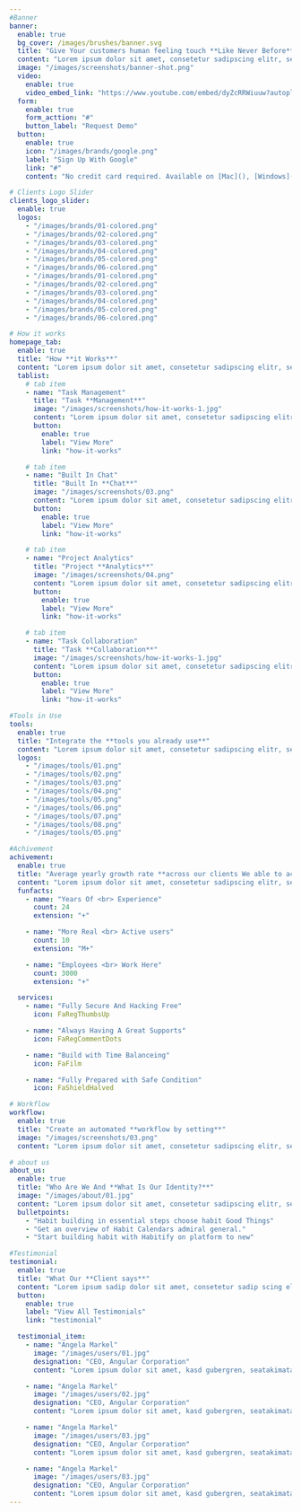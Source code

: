 ```yaml
---
#Banner
banner:
  enable: true
  bg_cover: /images/brushes/banner.svg
  title: "Give Your customers human feeling touch **Like Never Before**"
  content: "Lorem ipsum dolor sit amet, consetetur sadipscing elitr, seddiam nonumy eirmod tempor invidunt ut labore et dolore magna"
  image: "/images/screenshots/banner-shot.png"
  video:
    enable: true
    video_embed_link: "https://www.youtube.com/embed/dyZcRRWiuuw?autoplay=1&mute=0"
  form:
    enable: true
    form_acttion: "#"
    button_label: "Request Demo"
  button:
    enable: true
    icon: "/images/brands/google.png"
    label: "Sign Up With Google"
    link: "#"
    content: "No credit card required. Available on [Mac](), [Windows](), [iOS](), & [Android]()"

# Clients Logo Slider
clients_logo_slider:
  enable: true
  logos:
    - "/images/brands/01-colored.png"
    - "/images/brands/02-colored.png"
    - "/images/brands/03-colored.png"
    - "/images/brands/04-colored.png"
    - "/images/brands/05-colored.png"
    - "/images/brands/06-colored.png"
    - "/images/brands/01-colored.png"
    - "/images/brands/02-colored.png"
    - "/images/brands/03-colored.png"
    - "/images/brands/04-colored.png"
    - "/images/brands/05-colored.png"
    - "/images/brands/06-colored.png"

# How it works
homepage_tab:
  enable: true
  title: "How **it Works**"
  content: "Lorem ipsum dolor sit amet, consetetur sadipscing elitr, sed diam nonumy eirmod tempor invidunt ut labore et dolore magna aliquyam erat sed."
  tablist:
    # tab item
    - name: "Task Management"
      title: "Task **Management**"
      image: "/images/screenshots/how-it-works-1.jpg"
      content: "Lorem ipsum dolor sit amet, consetetur sadipscing elitr, sed diam nonumy eirmod tempor invidunt ut labore et dolore magna aliquyam erat sed. At vero eos et accusam et justo duo dolores et ea rebum satet"
      button:
        enable: true
        label: "View More"
        link: "how-it-works"

    # tab item
    - name: "Built In Chat"
      title: "Built In **Chat**"
      image: "/images/screenshots/03.png"
      content: "Lorem ipsum dolor sit amet, consetetur sadipscing elitr, sed diam nonumy eirmod tempor invidunt ut labore et dolore magna aliquyam erat sed. At vero eos et accusam et justo duo dolores et ea rebum satet"
      button:
        enable: true
        label: "View More"
        link: "how-it-works"

    # tab item
    - name: "Project Analytics"
      title: "Project **Analytics**"
      image: "/images/screenshots/04.png"
      content: "Lorem ipsum dolor sit amet, consetetur sadipscing elitr, sed diam nonumy eirmod tempor invidunt ut labore et dolore magna aliquyam erat sed. At vero eos et accusam et justo duo dolores et ea rebum satet"
      button:
        enable: true
        label: "View More"
        link: "how-it-works"

    # tab item
    - name: "Task Collaboration"
      title: "Task **Collaboration**"
      image: "/images/screenshots/how-it-works-1.jpg"
      content: "Lorem ipsum dolor sit amet, consetetur sadipscing elitr, sed diam nonumy eirmod tempor invidunt ut labore et dolore magna aliquyam erat sed. At vero eos et accusam et justo duo dolores et ea rebum satet"
      button:
        enable: true
        label: "View More"
        link: "how-it-works"

#Tools in Use
tools:
  enable: true
  title: "Integrate the **tools you already use**"
  content: "Lorem ipsum dolor sit amet, consetetur sadipscing elitr, sed diam nonumy eirmod tempor invidunt ut labore et dolore magna aliquyam erat sed."
  logos:
    - "/images/tools/01.png"
    - "/images/tools/02.png"
    - "/images/tools/03.png"
    - "/images/tools/04.png"
    - "/images/tools/05.png"
    - "/images/tools/06.png"
    - "/images/tools/07.png"
    - "/images/tools/08.png"
    - "/images/tools/05.png"

#Achivement
achivement:
  enable: true
  title: "Average yearly growth rate **across our clients We able to achive**"
  content: "Lorem ipsum dolor sit amet, consetetur sadipscing elitr, sed diam nonumy eirmod tempor invidunt ut labore et dolore magna aliquyam erat sed. At vero eos et"
  funfacts:
    - name: "Years Of <br> Experience"
      count: 24
      extension: "+"

    - name: "More Real <br> Active users"
      count: 10
      extension: "M+"

    - name: "Employees <br> Work Here"
      count: 3000
      extension: "+"

  services:
    - name: "Fully Secure And Hacking Free"
      icon: FaRegThumbsUp

    - name: "Always Having A Great Supports"
      icon: FaRegCommentDots

    - name: "Build with Time Balanceing"
      icon: FaFilm

    - name: "Fully Prepared with Safe Condition"
      icon: FaShieldHalved

# Workflow
workflow:
  enable: true
  title: "Create an automated **workflow by setting**"
  image: "/images/screenshots/03.png"
  content: "Lorem ipsum dolor sit amet, consetetur sadipscing elitr, sed diam nonumy eirmod tempor invidunt ut labore et dolore magna aliquyam erat sed."

# about us
about_us:
  enable: true
  title: "Who Are We And **What Is Our Identity?**"
  image: "/images/about/01.jpg"
  content: "Lorem ipsum dolor sit amet, consetetur sadipscing elitr, sed diam nonumy eirmod tempor invidunt ut labore et dolore magna aliquyam erat sed. At vero eos et accusam et justo duo dolores"
  bulletpoints:
    - "Habit building in essential steps choose habit Good Things"
    - "Get an overview of Habit Calendars admiral general."
    - "Start building habit with Habitify on platform to new"

#Testimonial
testimonial:
  enable: true
  title: "What Our **Client says**"
  content: "Lorem ipsum sadip dolor sit amet, consetetur sadip scing elitr, diam nonumy eirmod tempor invi duntut labore et dolore magna aliquyam erat, sed diam"
  button:
    enable: true
    label: "View All Testimonials"
    link: "testimonial"

  testimonial_item:
    - name: "Angela Markel"
      image: "/images/users/01.jpg"
      designation: "CEO, Angular Corporation"
      content: "Lorem ipsum dolor sit amet, kasd gubergren, seatakimata dolores et rebum stetclita"

    - name: "Angela Markel"
      image: "/images/users/02.jpg"
      designation: "CEO, Angular Corporation"
      content: "Lorem ipsum dolor sit amet, kasd gubergren, seatakimata dolores et rebum stetclita"

    - name: "Angela Markel"
      image: "/images/users/03.jpg"
      designation: "CEO, Angular Corporation"
      content: "Lorem ipsum dolor sit amet, kasd gubergren, seatakimata dolores et rebum stetclita"

    - name: "Angela Markel"
      image: "/images/users/03.jpg"
      designation: "CEO, Angular Corporation"
      content: "Lorem ipsum dolor sit amet, kasd gubergren, seatakimata dolores et rebum stetclita"
---
```

